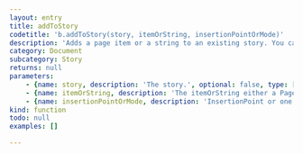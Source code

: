 ```yaml
---
layout: entry
title: addToStory
codetitle: 'b.addToStory(story, itemOrString, insertionPointOrMode)'
description: 'Adds a page item or a string to an existing story. You can control the position of the insert via the last parameter. It accepts either an InsertionPoint or one the following constants: AT_BEGINNING and AT_END.'
category: Document
subcategory: Story
returns: null
parameters:
    - {name: story, description: 'The story.', optional: false, type: [Story]}
    - {name: itemOrString, description: 'The itemOrString either a PageItem, a String or one the following constants: AT_BEGINNING and AT_END.', optional: false, type: [PageItem, String]}
    - {name: insertionPointOrMode, description: 'InsertionPoint or one the following constants: AT_BEGINNING and AT_END.', optional: false, type: [InsertionPoint, String]}
kind: function
todo: null
examples: []

---
```


